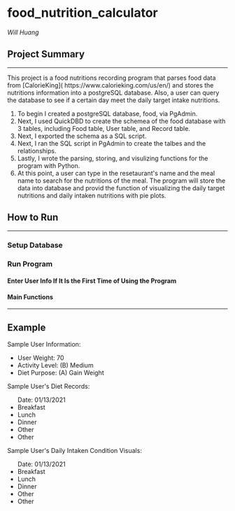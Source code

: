 # food_nutrition_calculator
<em>Will Huang</em>
<br>


## Project Summary
<hr>
This project is a food nutritions recording program that parses food data from [CalorieKing](
https://www.calorieking.com/us/en/) and stores the nutritions information into a postgreSQL database. Also, a user can query the database to see if a certain day meet the daily target intake nutritions.

<ol>
<li>To begin I created a postgreSQL database, food, via PgAdmin. </li>
<li>Next, I used QuickDBD to create the schemea of the food database with 3 tables, including Food table, User table, and Record table.</li>
<li>Next, I exported the schema as a SQL script.</li>
<li>Next, I ran the SQL script in PgAdmin to create the talbes and the relationships.</li>
<li>Lastly, I wrote the parsing, storing, and visulizing functions for the program with Python.</li>
<li>At this point, a user can type in the resetaurant's name and the meal name to search for the nutritions of the meal. The program will store the data into database and provid the function of visualizing the daily target nutritions and daily intaken nutritions with pie plots.
</li>
</ol>

## How to Run
<hr>

### Setup Database



### Run Program
#### Enter User Info If It Is the First Time of Using the Program

#### Main Functions


<hr>

## Example
Sample User Information:
<ul>
    <li>User Weight: 70
    </li>
    <li>Activity Level: (B) Medium
    </li>
    <li>Diet Purpose: (A) Gain Weight
    </li>
</ul>

Sample User's Diet Records:
<ul>
Date: 01/13/2021
    <li>Breakfast
    </li>
    <li>Lunch
    </li>
    <li>Dinner
    </li>
    <li>Other
    </li>
    <li>Other
    </li>
</ul>

Sample User's Daily Intaken Condition Visuals: 
<ul>
Date: 01/13/2021
    <li>Breakfast
    </li>
    <li>Lunch
    </li>
    <li>Dinner
    </li>
    <li>Other
    </li>
    <li>Other
    </li>
</ul>